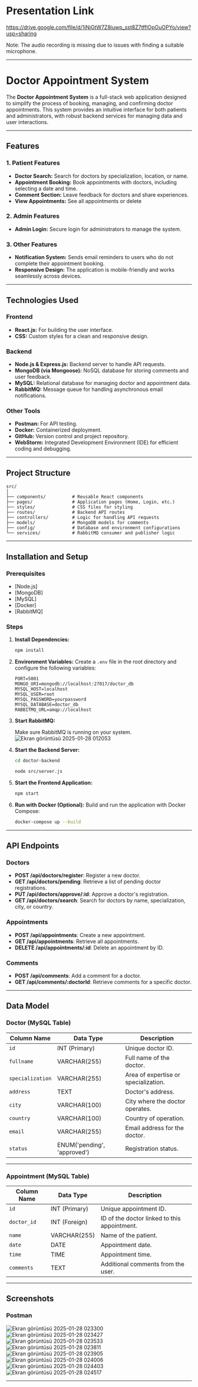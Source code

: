 # Presentation Link

https://drive.google.com/file/d/1iNjGtW7Z8iuwp_sst8Z7tfflOpOuOPYo/view?usp=sharing

Note: The audio recording is missing due to issues with finding a suitable microphone.

---

# Doctor Appointment System

The **Doctor Appointment System** is a full-stack web application designed to simplify the process of booking, managing, and confirming doctor appointments. This system provides an intuitive interface for both patients and administrators, with robust backend services for managing data and user interactions.

---

## Features

### 1. **Patient Features**
- **Doctor Search:** Search for doctors by specialization, location, or name.
- **Appointment Booking:** Book appointments with doctors, including selecting a date and time.
- **Comment Section:** Leave feedback for doctors and share experiences.
- **View Appointments:** See all appointments or delete

### 2. **Admin Features**
- **Admin Login:** Secure login for administrators to manage the system.

### 3. **Other Features**
- **Notification System:** Sends email reminders to users who do not complete their appointment booking.
- **Responsive Design:** The application is mobile-friendly and works seamlessly across devices.

---

## Technologies Used

### **Frontend**
- **React.js:** For building the user interface.
- **CSS:** Custom styles for a clean and responsive design.

### **Backend**
- **Node.js & Express.js:** Backend server to handle API requests.
- **MongoDB (via Mongoose):** NoSQL database for storing comments and user feedback.
- **MySQL:** Relational database for managing doctor and appointment data.
- **RabbitMQ:** Message queue for handling asynchronous email notifications.

### **Other Tools**
- **Postman:** For API testing.
- **Docker:** Containerized deployment.
- **GitHub:** Version control and project repository.
- **WebStorm:** Integrated Development Environment (IDE) for efficient coding and debugging.

---

## Project Structure

```
src/
│
├── components/          # Reusable React components
├── pages/               # Application pages (Home, Login, etc.)
├── styles/              # CSS files for styling
├── routes/              # Backend API routes
├── controllers/         # Logic for handling API requests
├── models/              # MongoDB models for comments
├── config/              # Database and environment configurations
└── services/            # RabbitMQ consumer and publisher logic
```

---

## Installation and Setup

### Prerequisites
- [Node.js]
- [MongoDB]
- [MySQL]
- [Docker]
- [RabbitMQ]

### Steps

1. **Install Dependencies:**
   ```bash
   npm install
   ```

2. **Environment Variables:**
   Create a `.env` file in the root directory and configure the following variables:
   ```env
   PORT=5001
   MONGO_URI=mongodb://localhost:27017/doctor_db
   MYSQL_HOST=localhost
   MYSQL_USER=root
   MYSQL_PASSWORD=yourpassword
   MYSQL_DATABASE=doctor_db
   RABBITMQ_URL=amqp://localhost
   ```

3. **Start RabbitMQ:**
   
   Make sure RabbitMQ is running on your system.
   ![Ekran görüntüsü 2025-01-28 012053](https://github.com/user-attachments/assets/c5d917d6-05a3-47f8-a680-7944043ea7f2)


4. **Start the Backend Server:**
   ```bash
   cd doctor-backend

   node src/server.js
   ```

5. **Start the Frontend Application:**
   ```bash
   npm start
   ```

6. **Run with Docker (Optional):**
   Build and run the application with Docker Compose:
   ```bash
   docker-compose up --build
   ```

---

## API Endpoints

### **Doctors**
- **POST /api/doctors/register**: Register a new doctor.
- **GET /api/doctors/pending**: Retrieve a list of pending doctor registrations.
- **PUT /api/doctors/approve/:id**: Approve a doctor's registration.
- **GET /api/doctors/search**: Search for doctors by name, specialization, city, or country.

### **Appointments**
- **POST /api/appointments**: Create a new appointment.
- **GET /api/appointments**: Retrieve all appointments.
- **DELETE /api/appointments/:id**: Delete an appointment by ID.

### **Comments**
- **POST /api/comments**: Add a comment for a doctor.
- **GET /api/comments/:doctorId**: Retrieve comments for a specific doctor.

---

## Data Model

### **Doctor (MySQL Table)**

| Column Name      | Data Type       | Description                              |
|------------------|-----------------|------------------------------------------|
| `id`             | INT (Primary)  | Unique doctor ID.                        |
| `fullname`       | VARCHAR(255)   | Full name of the doctor.                 |
| `specialization` | VARCHAR(255)   | Area of expertise or specialization.     |
| `address`        | TEXT           | Doctor's address.                        |
| `city`           | VARCHAR(100)   | City where the doctor operates.          |
| `country`        | VARCHAR(100)   | Country of operation.                    |
| `email`          | VARCHAR(255)   | Email address for the doctor.            |
| `status`         | ENUM('pending', 'approved') | Registration status.            |

---

### **Appointment (MySQL Table)**

| Column Name      | Data Type       | Description                              |
|------------------|-----------------|------------------------------------------|
| `id`             | INT (Primary)  | Unique appointment ID.                   |
| `doctor_id`      | INT (Foreign)  | ID of the doctor linked to this appointment. |
| `name`           | VARCHAR(255)   | Name of the patient.                     |
| `date`           | DATE           | Appointment date.                        |
| `time`           | TIME           | Appointment time.                        |
| `comments`       | TEXT           | Additional comments from the user.       |

---

## Screenshots

### Postman
![Ekran görüntüsü 2025-01-28 023300](https://github.com/user-attachments/assets/cc4b01a0-61ab-4ab5-abe5-83b21cd4985b)
![Ekran görüntüsü 2025-01-28 023427](https://github.com/user-attachments/assets/e5d1f975-5afe-44ac-9bea-0e73581f12e2)
![Ekran görüntüsü 2025-01-28 023533](https://github.com/user-attachments/assets/aa657618-64f4-4070-9dbc-1db366eb76bf)
![Ekran görüntüsü 2025-01-28 023811](https://github.com/user-attachments/assets/18065dc1-5018-4d7e-9906-46735ef8568c)
![Ekran görüntüsü 2025-01-28 023905](https://github.com/user-attachments/assets/7e3d5985-b735-4f43-b723-2af2267c2b5f)
![Ekran görüntüsü 2025-01-28 024006](https://github.com/user-attachments/assets/8d563328-c5c4-4a6c-ae13-a348bf8b4f1c)
![Ekran görüntüsü 2025-01-28 024403](https://github.com/user-attachments/assets/5a2d565e-3f34-4aef-adae-918970210ccf)
![Ekran görüntüsü 2025-01-28 024517](https://github.com/user-attachments/assets/239fb4de-366b-457f-8792-428ad1d7bbe6)









---

